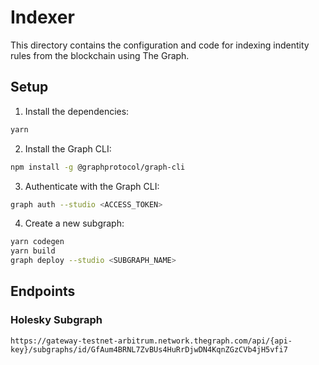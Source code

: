 # Indexer

This directory contains the configuration and code for indexing indentity rules from the blockchain using The Graph.

## Setup

1. Install the dependencies:

```bash
yarn
```

2. Install the Graph CLI:

```bash
npm install -g @graphprotocol/graph-cli
```

3. Authenticate with the Graph CLI:

```bash
graph auth --studio <ACCESS_TOKEN>
```

4. Create a new subgraph:

```bash
yarn codegen
yarn build
graph deploy --studio <SUBGRAPH_NAME>
```

## Endpoints

### Holesky Subgraph
```URL
https://gateway-testnet-arbitrum.network.thegraph.com/api/{api-key}/subgraphs/id/GfAum4BRNL7ZvBUs4HuRrDjwDN4KqnZGzCVb4jH5vfi7
```